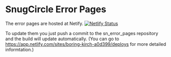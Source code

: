 # SnugCircle Error Pages

The error pages are hosted at Netify. [![Netlify Status](https://api.netlify.com/api/v1/badges/12625bce-ce45-468c-a552-0474b3cb9e8f/deploy-status)](https://app.netlify.com/sites/boring-kirch-a0d399/deploys)

To update them you just push a commit to the sn_error_pages repository and the build will update automatically. (You can go to https://app.netlify.com/sites/boring-kirch-a0d399/deploys for more detailed informtation.)
